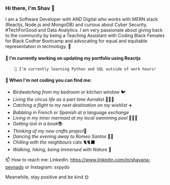 ### Hi there, I'm Shav 👋 

I am a Software Developer with AND Digital who works with MERN stack (Reactjs, Node.js and MongoDB) and curious about Cyber Security, #TechForGood and Data Analytics. I am very passionate about giving back to the community by being a Teaching Assistant with Coding Black Females for Black Codher Bootcamp and advocating for equal and equitable representation in technology. 🤎 

#### 🔭 I’m currently working on updating my portfolio using Reactjs
        🌱 I’m currently learning Python and SQL outside of work hours!

#### 💃 When I'm not coding you can find me:

* _Birdwatching from my bedroom or kitchen window_ 🐦
* _Living the circus life as a part time Aerialist_ 🤸🏾‍♂️
* _Catching a flight to my next destination on my wishlist_ ✈️
* _Babbling in French or Spanish at a language exchange_ 
* _Living in my inner mermaid at my local swimming pool_ 🧜🏾‍♀️
* _Getting lost in a book_📚
* _Thinking of my new crafts project_🧶
* _Dancing the evening away to Romeo Santos_ 💃🏾
* _Chilling with the neighbours cats_ 🐈🐈‍⬛
* _Walking, hiking, being immersed with Nature_ 🍃


📫 How to reach me: LinkedIn: https://www.linkedin.com/in/shavana-peynado or Instagram: sxpydo

Meanwhile, stay positive and be kind 🌞

<!--
**sxpydo/sxpydo** is a ✨ _special_ ✨ repository because its `README.md` (this file) appears on your GitHub profile.

Here are some ideas to get you started:

- 🔭 I’m currently working on ...
- 🌱 I’m currently learning ...
- 👯 I’m looking to collaborate on ...
- 🤔 I’m looking for help with ...
- 💬 Ask me about ...
- 📫 How to reach me: ...
- 😄 Pronouns: ...
- ⚡ Fun fact: ...
-->
